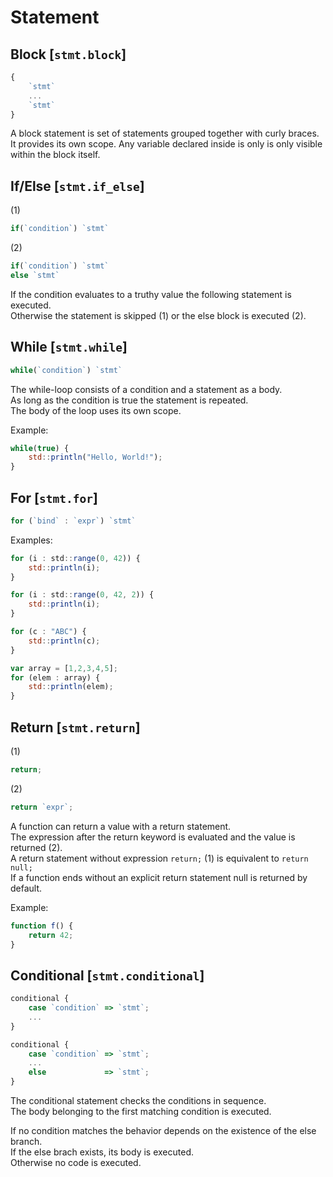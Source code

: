 # Statement



## Block [`stmt.block`]

```js
{
	`stmt`
	...
	`stmt`
}
```

A block statement is set of statements grouped together with curly braces.  
It provides its own scope. Any variable declared inside is only is only visible within the block itself.



## If/Else [`stmt.if_else`]

(1)

```js
if(`condition`) `stmt`
```

(2)

```js
if(`condition`) `stmt`
else `stmt`
```

If the condition evaluates to a truthy value the following statement is executed.  
Otherwise the statement is skipped (1) or the else block is executed (2).




## While [`stmt.while`]

```js
while(`condition`) `stmt`
```

The while-loop consists of a condition and a statement as a body.  
As long as the condition is true the statement is repeated.  
The body of the loop uses its own scope.

Example:
```js
while(true) {
	std::println("Hello, World!");
}
```



## For [`stmt.for`]

```js
for (`bind` : `expr`) `stmt`
```

Examples:

```js
for (i : std::range(0, 42)) {
	std::println(i);
}
```
```js
for (i : std::range(0, 42, 2)) {
	std::println(i);
}
```

```js
for (c : "ABC") {
	std::println(c);
}
```

```js
var array = [1,2,3,4,5];
for (elem : array) {
	std::println(elem);
}
```



## Return [`stmt.return`]

(1)

```js
return;
```
(2)

```js
return `expr`;
```

A function can return a value with a return statement.  
The expression after the return keyword is evaluated and the value is returned (2).  
A return statement without expression `return;` (1) is equivalent to `return null;`  
If a function ends without an explicit return statement null is returned by default.

Example:

```js
function f() {
    return 42;
}
```



## Conditional [`stmt.conditional`]

```js
conditional {
    case `condition` => `stmt`;
    ...
}
```

```js
conditional {
    case `condition` => `stmt`;
    ...
    else             => `stmt`;
}
```

The conditional statement checks the conditions in sequence.  
The body belonging to the first matching condition is executed.  

If no condition matches the behavior depends on the existence of the else branch.  
If the else brach exists, its body is executed.  
Otherwise no code is executed.  
